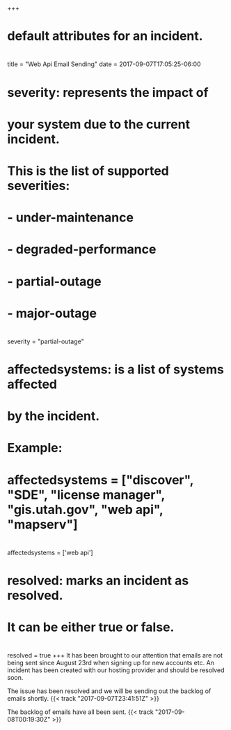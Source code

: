 +++
# default attributes for an incident.
#
title = "Web Api Email Sending"
date = 2017-09-07T17:05:25-06:00

# severity: represents the impact of
# your system due to the current incident.
# This is the list of supported severities:
#
# - under-maintenance
# - degraded-performance
# - partial-outage
# - major-outage
#
severity = "partial-outage"

# affectedsystems: is a list of systems affected
# by the incident.
# Example:
# affectedsystems = ["discover", "SDE", "license manager", "gis.utah.gov", "web api", "mapserv"]
#
affectedsystems = ['web api']

# resolved: marks an incident as resolved.
# It can be either true or false.
#
resolved = true
+++
It has been brought to our attention that emails are not being sent since August 23rd when signing up for new accounts etc. An incident has been created with our hosting provider and should be resolved soon.

The issue has been resolved and we will be sending out the backlog of emails shortly. {{< track "2017-09-07T23:41:51Z" >}}

The backlog of emails have all been sent. {{< track "2017-09-08T00:19:30Z" >}}
